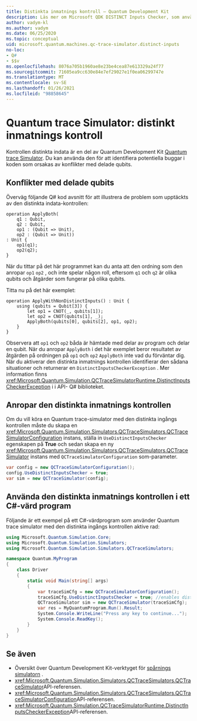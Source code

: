```yaml
---
title: Distinkta inmatnings kontroll – Quantum Development Kit
description: Läs mer om Microsoft QDK DISTINCT Inputs Checker, som använder Quantum trace Simulator för att kontrol lera din Q# kod för potentiella konflikter med delade qubits.
author: vadym-kl
ms.author: vadym
ms.date: 06/25/2020
ms.topic: conceptual
uid: microsoft.quantum.machines.qc-trace-simulator.distinct-inputs
no-loc:
- Q#
- $$v
ms.openlocfilehash: 8076a705b1960ae8e23be4cea87e613329a24f77
ms.sourcegitcommit: 71605ea9cc630e84e7ef29027e1f0ea06299747e
ms.translationtype: MT
ms.contentlocale: sv-SE
ms.lasthandoff: 01/26/2021
ms.locfileid: "98858645"
---
```

# <a name="quantum-trace-simulator-distinct-inputs-checker"></a>Quantum trace Simulator: distinkt inmatnings kontroll

Kontrollen distinkta indata är en del av Quantum Development Kit [Quantum trace Simulator](xref:microsoft.quantum.machines.qc-trace-simulator.intro). Du kan använda den för att identifiera potentiella buggar i koden som orsakas av konflikter med delade qubits. 

## <a name="conflicts-with-shared-qubits"></a>Konflikter med delade qubits

Överväg följande Q# kod avsnitt för att illustrera de problem som upptäckts av den distinkta indata-kontrollen:

```qsharp
operation ApplyBoth(
    q1 : Qubit,
    q2 : Qubit,
    op1 : (Qubit => Unit),
    op2 : (Qubit => Unit))
: Unit {
    op1(q1);
    op2(q2);
}
```

När du tittar på det här programmet kan du anta att den ordning som den anropar `op1` `op2` , och inte spelar någon roll, eftersom `q1` och `q2` är olika qubits och åtgärder som fungerar på olika qubits. 

Titta nu på det här exemplet:

```qsharp
operation ApplyWithNonDistinctInputs() : Unit {
    using (qubits = Qubit[3]) {
        let op1 = CNOT(_, qubits[1]);
        let op2 = CNOT(qubits[1], _);
        ApplyBoth(qubits[0], qubits[2], op1, op2);
    }
}
```

Observera att `op1` och `op2` båda är hämtade med delar av program och delar en qubit. När du anropar `ApplyBoth` i det här exemplet beror resultatet av åtgärden på ordningen på `op1` och `op2` `ApplyBoth` inte vad du förväntar dig. När du aktiverar den distinkta inmatnings kontrollen identifierar den sådana situationer och returnerar en `DistinctInputsCheckerException` . Mer information finns <xref:Microsoft.Quantum.Simulation.QCTraceSimulatorRuntime.DistinctInputsCheckerException> i i API- Q# biblioteket.

## <a name="invoking-the-distinct-inputs-checker"></a>Anropar den distinkta inmatnings kontrollen

Om du vill köra en Quantum trace-simulator med den distinkta ingångs kontrollen måste du skapa en <xref:Microsoft.Quantum.Simulation.Simulators.QCTraceSimulators.QCTraceSimulatorConfiguration> instans, ställa in `UseDistinctInputsChecker` egenskapen på **True** och sedan skapa en ny <xref:Microsoft.Quantum.Simulation.Simulators.QCTraceSimulators.QCTraceSimulator> instans med `QCTraceSimulatorConfiguration` som-parameter. 

```csharp
var config = new QCTraceSimulatorConfiguration();
config.UseDistinctInputsChecker = true;
var sim = new QCTraceSimulator(config);
```

## <a name="using-the-distinct-inputs-checker-in-a-c-host-program"></a>Använda den distinkta inmatnings kontrollen i ett C#-värd program

Följande är ett exempel på ett C#-värdprogram som använder Quantum trace simulator med den distinkta ingångs kontrollen aktive rad:

```csharp
using Microsoft.Quantum.Simulation.Core;
using Microsoft.Quantum.Simulation.Simulators;
using Microsoft.Quantum.Simulation.Simulators.QCTraceSimulators;

namespace Quantum.MyProgram
{
    class Driver
    {
        static void Main(string[] args)
        {
            var traceSimCfg = new QCTraceSimulatorConfiguration();
            traceSimCfg.UseDistinctInputsChecker = true; //enables distinct inputs checker
            QCTraceSimulator sim = new QCTraceSimulator(traceSimCfg);
            var res = MyQuantumProgram.Run().Result;
            System.Console.WriteLine("Press any key to continue...");
            System.Console.ReadKey();
        }
    }
}
```

## <a name="see-also"></a>Se även

- Översikt över Quantum Development Kit-verktyget för [spårnings simulatorn](xref:microsoft.quantum.machines.qc-trace-simulator.intro) .
- <xref:Microsoft.Quantum.Simulation.Simulators.QCTraceSimulators.QCTraceSimulator>API-referensen.
- <xref:Microsoft.Quantum.Simulation.Simulators.QCTraceSimulators.QCTraceSimulatorConfiguration>API-referensen.
- <xref:Microsoft.Quantum.Simulation.QCTraceSimulatorRuntime.DistinctInputsCheckerException>API-referensen.
